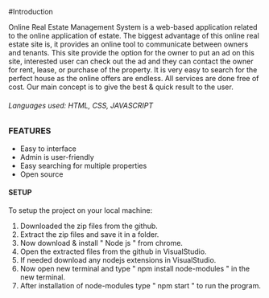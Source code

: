 #Introduction


Online Real Estate Management System is a web-based application related to the online application of estate.
The biggest advantage of this online real estate site is, it provides an online tool to communicate between owners and tenants.
This site provide the option for the owner to put an ad on this site, interested user can check out the ad and they can contact the owner for rent, lease, or purchase of the property.
It is very easy to search for the perfect house as the online offers are endless.
All services are done free of cost. Our main concept is to give the best & quick result to the user.

###### Languages used: HTML, CSS, JAVASCRIPT

### FEATURES
- Easy to interface
- Admin is user-friendly
- Easy searching for multiple properties
- Open source

#### SETUP

To setup the project on your local machine:

1. Downloaded the zip files from the github.
2. Extract the zip files and save it in a folder.
3. Now download & install " Node js " from chrome.  
4. Open the extracted files from the github in VisualStudio.
5. If needed download any nodejs extensions in VisualStudio.
6. Now open new terminal and type " npm install node-modules " in the new terminal.
7. After installation of node-modules type " npm start " to run the program.
